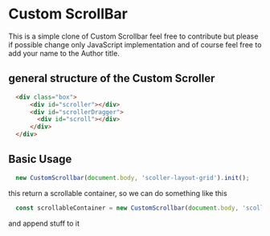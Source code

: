 # Custom ScrollBar 

This is a simple clone of Custom Scrollbar feel free to contribute 
but please if possible change only JavaScript implementation and of course feel free to add your
name to the Author title.


## general structure of the Custom Scroller
```html
  <div class="box">
      <div id="scroller"></div>
      <div id="scrollerDragger">
        <div id="scroll"></div>
      </div>
  </div>
```



## Basic Usage
```javascript
  new CustomScrollbar(document.body, 'scoller-layout-grid').init();
```
this return a scrollable container, so we can do something like this

```javascript
  const scrollableContainer = new CustomScrollbar(document.body, 'scoller-layout-grid').init();
```

and append stuff to it
